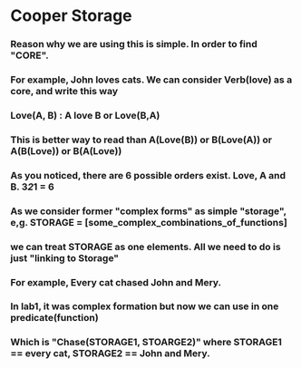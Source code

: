 # Cooper Storage
### Reason why we are using this is simple. In order to find "CORE".
### For example, John loves cats. We can consider Verb(love) as a core, and write this way
### Love(A, B) : A love B or Love(B,A)
### This is better way to read than A(Love(B)) or B(Love(A)) or A(B(Love)) or B(A(Love)) 
### As you noticed, there are 6 possible orders exist. Love, A and B. 3*2*1 = 6
### As we consider former "complex forms" as simple "storage", e,g. STORAGE = [some_complex_combinations_of_functions]
### we can treat STORAGE as one elements. All we need to do is just "linking to Storage"

### For example, Every cat chased John and Mery.
### In lab1, it was complex formation but now we can use in one predicate(function)
### Which is  "Chase(STORAGE1, STOARGE2)" where STORAGE1 == every cat, STORAGE2 == John and Mery.
